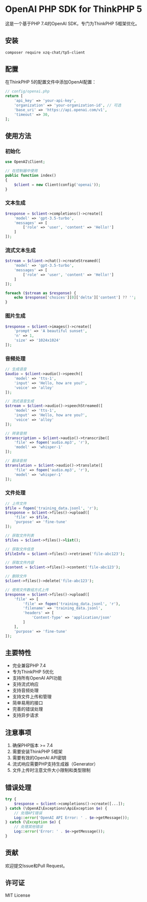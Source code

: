 # OpenAI PHP SDK for ThinkPHP 5

这是一个基于PHP 7.4的OpenAI SDK，专门为ThinkPHP 5框架优化。

## 安装

```bash
composer require xzq-chat/tp5-client
```

## 配置

在ThinkPHP 5的配置文件中添加OpenAI配置：

```php
// config/openai.php
return [
    'api_key' => 'your-api-key',
    'organization' => 'your-organization-id', // 可选
    'base_uri' => 'https://api.openai.com/v1',
    'timeout' => 30,
];
```

## 使用方法

### 初始化

```php
use OpenAI\Client;

// 在控制器中使用
public function index()
{
    $client = new Client(config('openai'));
}
```

### 文本生成

```php
$response = $client->completions()->create([
    'model' => 'gpt-3.5-turbo',
    'messages' => [
        ['role' => 'user', 'content' => 'Hello!']
    ]
]);
```

### 流式文本生成

```php
$stream = $client->chat()->createStreamed([
    'model' => 'gpt-3.5-turbo',
    'messages' => [
        ['role' => 'user', 'content' => 'Hello!']
    ]
]);

foreach ($stream as $response) {
    echo $response['choices'][0]['delta']['content'] ?? '';
}
```

### 图片生成

```php
$response = $client->images()->create([
    'prompt' => 'A beautiful sunset',
    'n' => 1,
    'size' => '1024x1024'
]);
```

### 音频处理

```php
// 生成语音
$audio = $client->audio()->speech([
    'model' => 'tts-1',
    'input' => 'Hello, how are you?',
    'voice' => 'alloy'
]);

// 流式语音生成
$stream = $client->audio()->speechStreamed([
    'model' => 'tts-1',
    'input' => 'Hello, how are you?',
    'voice' => 'alloy'
]);

// 转录音频
$transcription = $client->audio()->transcribe([
    'file' => fopen('audio.mp3', 'r'),
    'model' => 'whisper-1'
]);

// 翻译音频
$translation = $client->audio()->translate([
    'file' => fopen('audio.mp3', 'r'),
    'model' => 'whisper-1'
]);
```

### 文件处理

```php
// 上传文件
$file = fopen('training_data.jsonl', 'r');
$response = $client->files()->upload([
    'file' => $file,
    'purpose' => 'fine-tune'
]);

// 获取文件列表
$files = $client->files()->list();

// 获取文件信息
$fileInfo = $client->files()->retrieve('file-abc123');

// 获取文件内容
$content = $client->files()->content('file-abc123');

// 删除文件
$client->files()->delete('file-abc123');

// 使用文件数组方式上传
$response = $client->files()->upload([
    'file' => [
        'file' => fopen('training_data.jsonl', 'r'),
        'filename' => 'training_data.jsonl',
        'headers' => [
            'Content-Type' => 'application/json'
        ]
    ],
    'purpose' => 'fine-tune'
]);
```

## 主要特性

- 完全兼容PHP 7.4
- 专为ThinkPHP 5优化
- 支持所有OpenAI API功能
- 支持流式响应
- 支持音频处理
- 支持文件上传和管理
- 简单易用的接口
- 完善的错误处理
- 支持异步请求

## 注意事项

1. 确保PHP版本 >= 7.4
2. 需要安装ThinkPHP 5框架
3. 需要有效的OpenAI API密钥
4. 流式响应需要PHP支持生成器（Generator）
5. 文件上传时注意文件大小限制和类型限制

## 错误处理

```php
try {
    $response = $client->completions()->create([...]);
} catch (\OpenAI\Exceptions\ApiException $e) {
    // 处理API错误
    Log::error('OpenAI API Error: ' . $e->getMessage());
} catch (\Exception $e) {
    // 处理其他错误
    Log::error('Error: ' . $e->getMessage());
}
```

## 贡献

欢迎提交Issue和Pull Request。

## 许可证

MIT License 